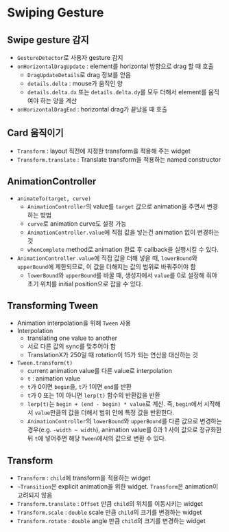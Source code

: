 # Swiping Gesture

## Swipe gesture 감지

- `GestureDetector`로 사용자 gesture 감지
- `onHorizontalDragUpdate` : element를 horizontal 방향으로 drag 할 때 호출
  - `DragUpdateDetails`로 drag 정보를 얻음
  - `details.delta` : mouse가 움직인 양
  - `details.delta.dx` 또는 `details.delta.dy`를 모두 더해서 element를 움직여야 하는 양을 계산
- `onHorizontalDragEnd` : horizontal drag가 끝났을 때 호출

## Card 움직이기

- `Transform` : layout 직전에 지정한 transform을 적용해 주는 widget
- `Transform.translate` : Translate transform을 적용하는 named constructor

## AnimationController

- `animateTo(target, curve)`
  - `AnimationController`의 value를 `target` 값으로 animation을 주면서 변경하는 방법
  - `curve`로 animation curve도 설정 가능
  - `AnimationController.value`에 직접 값을 넣는건 animation 없이 변경하는 것
  - `whenComplete` method로 animation 완료 후 callback을 실행시킬 수 있다.
- `AnimationController.value`에 직접 값을 더해 넣을 때, `lowerBound`와 `upperBound`에 제한되므로, 이 값을 더해지는 값의 범위로 바꿔주어야 함
  - `lowerBound`와 `upperBound`를 바꿀 때, 생성자에서 `value`를 0로 설정해 줘야 초기 위치를 initial position으로 잡을 수 있다.

## Transforming Tween

- Animation interpolation을 위해 `Tween` 사용
- Interpolation
  - translating one value to another
  - 서로 다른 값의 sync를 맞추어야 함
  - TranslationX가 250일 때 rotation이 15가 되는 연산을 대신하는 것
- `Tween.transform(t)`
  - current animation value를 다른 value로 interpolation
  - `t` : animation value
  - `t`가 0이면 `begin`을, `t`가 1이면 `end`를 반환
  - `t`가 0 또는 1이 아니면 `lerp(t)` 함수의 반환값을 반환
  - `lerp(t)`는 `begin + (end - begin) * value`로 계산. 즉, `begin`에서 시작해서 `value`만큼의 값을 더해서 범위 안에 특정 값을 반환한다.
  - `AnimationController`의 `lowerBound`와 `upperBound`를 다른 값으로 변경하는 경우(e.g. `-width ~ width`), animation value를 0과 1 사이 값으로 정규화한 뒤 `t`에 넣어주면 해당 `Tween`에서의 값으로 변환 수 있다.

## Transform

- `Transform` : `child`에 transform을 적용하는 widget
- `~Transition`은 explicit animation을 위한 widget. `Transform`은 animation이 고려되지 않음
- `Transform.translate` : `Offset` 만큼 `child`의 위치를 이동시키는 widget
- `Transform.scale` : `double` scale 만큼 `child`의 크기를 변경하는 widget
- `Transform.rotate` : `double` angle 만큼 `child`의 크기를 변경하는 widget